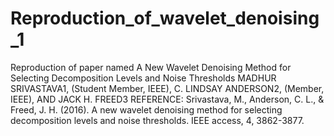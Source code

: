 # Reproduction_of_wavelet_denoising_1
Reproduction of paper named A New Wavelet Denoising Method for Selecting Decomposition Levels and Noise Thresholds MADHUR SRIVASTAVA1, (Student Member, IEEE), C. LINDSAY ANDERSON2, (Member, IEEE), AND JACK H. FREED3
REFERENCE: Srivastava, M., Anderson, C. L., & Freed, J. H. (2016). A new wavelet denoising method for selecting decomposition levels and noise thresholds. IEEE access, 4, 3862-3877.
